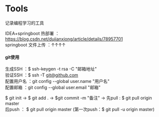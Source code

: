 # Tools
记录编程学习的工具

IDEA+springboot 热部署 ：https://blog.csdn.net/dujianxiong/article/details/78957701  
springboot 文件上传 ：↑↑↑↑

#### git使用
生成SSH ：$ ssh-keygen -t rsa -C "邮箱地址"  
验证SSH ：$ ssh -T git@github.com  
配置用户名 ：git config --global user.name "用户名"  
配置邮箱 ：git config --global user.email "邮箱"  

$ git init -> $ git add . -> $git commit -m "备注" ->
先pull : $ git pull origin master  
后push ： $ git pull origin master (第一次push：$ git pull -u origin master)


